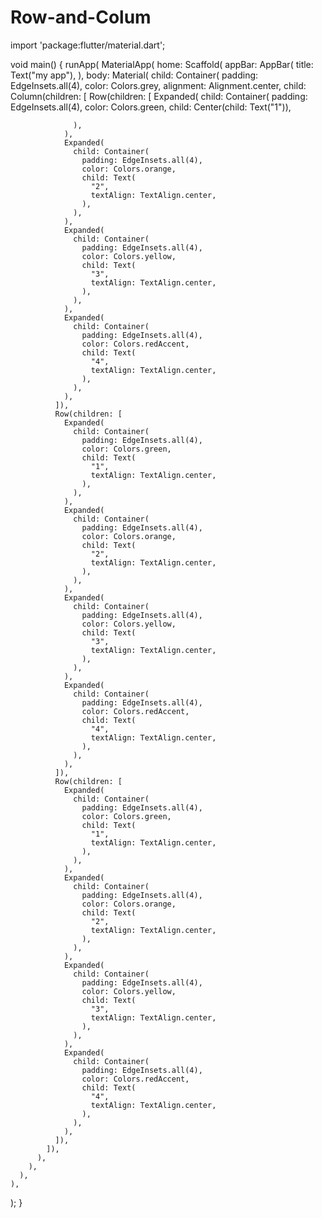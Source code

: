 # Row-and-Colum
import 'package:flutter/material.dart';

void main() {
  runApp(
    MaterialApp(
      home: Scaffold(
        appBar: AppBar(
          title: Text("my app"),
        ),
        body: Material(
          child: Container(
            padding: EdgeInsets.all(4),
            color: Colors.grey,
            alignment: Alignment.center,
            child: Column(children: [
              Row(children: [
                Expanded(
                  child: Container(
                    padding: EdgeInsets.all(4),
                    color: Colors.green,
                    child: Center(child: Text("1")),
                   
                  ),
                ),
                Expanded(
                  child: Container(
                    padding: EdgeInsets.all(4),
                    color: Colors.orange,
                    child: Text(
                      "2",
                      textAlign: TextAlign.center,
                    ),
                  ),
                ),
                Expanded(
                  child: Container(
                    padding: EdgeInsets.all(4),
                    color: Colors.yellow,
                    child: Text(
                      "3",
                      textAlign: TextAlign.center,
                    ),
                  ),
                ),
                Expanded(
                  child: Container(
                    padding: EdgeInsets.all(4),
                    color: Colors.redAccent,
                    child: Text(
                      "4",
                      textAlign: TextAlign.center,
                    ),
                  ),
                ),
              ]),
              Row(children: [
                Expanded(
                  child: Container(
                    padding: EdgeInsets.all(4),
                    color: Colors.green,
                    child: Text(
                      "1",
                      textAlign: TextAlign.center,
                    ),
                  ),
                ),
                Expanded(
                  child: Container(
                    padding: EdgeInsets.all(4),
                    color: Colors.orange,
                    child: Text(
                      "2",
                      textAlign: TextAlign.center,
                    ),
                  ),
                ),
                Expanded(
                  child: Container(
                    padding: EdgeInsets.all(4),
                    color: Colors.yellow,
                    child: Text(
                      "3",
                      textAlign: TextAlign.center,
                    ),
                  ),
                ),
                Expanded(
                  child: Container(
                    padding: EdgeInsets.all(4),
                    color: Colors.redAccent,
                    child: Text(
                      "4",
                      textAlign: TextAlign.center,
                    ),
                  ),
                ),
              ]),
              Row(children: [
                Expanded(
                  child: Container(
                    padding: EdgeInsets.all(4),
                    color: Colors.green,
                    child: Text(
                      "1",
                      textAlign: TextAlign.center,
                    ),
                  ),
                ),
                Expanded(
                  child: Container(
                    padding: EdgeInsets.all(4),
                    color: Colors.orange,
                    child: Text(
                      "2",
                      textAlign: TextAlign.center,
                    ),
                  ),
                ),
                Expanded(
                  child: Container(
                    padding: EdgeInsets.all(4),
                    color: Colors.yellow,
                    child: Text(
                      "3",
                      textAlign: TextAlign.center,
                    ),
                  ),
                ),
                Expanded(
                  child: Container(
                    padding: EdgeInsets.all(4),
                    color: Colors.redAccent,
                    child: Text(
                      "4",
                      textAlign: TextAlign.center,
                    ),
                  ),
                ),
              ]),
            ]),
          ),
        ),
      ),
    ),
  );
}
